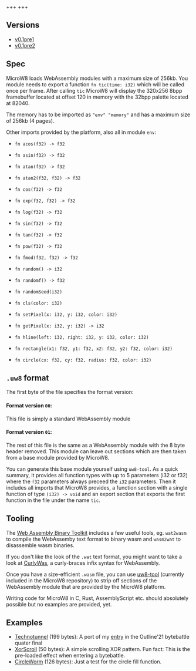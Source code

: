 +++
+++

## Versions

* [v0.1pre1](v0.1pre1)
* [v0.1pre2](v0.1pre2)

## Spec

MicroW8 loads WebAssembly modules with a maximum size of 256kb. You module needs to export
a function `fn tic(time: i32)` which will be called once per frame.
After calling `tic` MicroW8 will display the 320x256 8bpp framebuffer located
at offset 120 in memory with the 32bpp palette located at 82040.

The memory has to be imported as `"env" "memory"` and has a maximum size of 256kb (4 pages).

Other imports provided by the platform, also all in module `env`:

* `fn acos(f32) -> f32`
* `fn asin(f32) -> f32`
* `fn atan(f32) -> f32`
* `fn atan2(f32, f32) -> f32`
* `fn cos(f32) -> f32`
* `fn exp(f32, f32) -> f32`
* `fn log(f32) -> f32`
* `fn sin(f32) -> f32`
* `fn tan(f32) -> f32`
* `fn pow(f32) -> f32`
* `fn fmod(f32, f32) -> f32`

* `fn random() -> i32`
* `fn randomf() -> f32`
* `fn randomSeed(i32)`

* `fn cls(color: i32)`
* `fn setPixel(x: i32, y: i32, color: i32)`
* `fn getPixel(x: i32, y: i32) -> i32`
* `fn hline(left: i32, right: i32, y: i32, color: i32)`
* `fn rectangle(x1: f32, y1: f32, x2: f32, y2: f32, color: i32)`
* `fn circle(cx: f32, cy: f32, radius: f32, color: i32)`

## `.uw8` format

The first byte of the file specifies the format version:

#### Format version `00`:

This file is simply a standard WebAssembly module

#### Format version `01`:

The rest of this file is the same as a WebAssembly
module with the 8 byte header removed. This module
can leave out sections which are then taken from
a base module provided by MicroW8.

You can generate this base module yourself using
`uw8-tool`. As a quick summary, it provides all function
types with up to 5 parameters (i32 or f32) where the
`f32` parameters always preceed the `i32` parameters.
Then it includes all imports that MicroW8 provides,
a function section with a single function of type
`(i32) -> void` and an export section that exports
the first function in the file under the name `tic`.

## Tooling

The [Web Assembly Binary Toolkit](https://github.com/WebAssembly/wabt) includes
a few useful tools, eg. `wat2wasm` to compile the WebAssemby text format to binary
wasm and `wasm2wat` to disassemble wasm binaries.

If you don't like the look of the `.wat` text format, you might want to take a
look at [CurlyWas](https://github.com/exoticorn/curlywas), a curly-braces infix
syntax for WebAssembly.

Once you have a size-efficient `.wasm` file, you can use [uw8-tool](https://github.com/exoticorn/microw8/tree/master/uw8-tool)
(currently included in the MicroW8 repository) to strip off sections of the
WebAssembly module that are provided by the MicroW8 platform.

Writing code for MicroW8 in C, Rust, AssemblyScript etc. should absolutely
possible but no examples are provided, yet.

## Examples

* [Technotunnel](v0.1pre2#AQrDAQHAAQIBfwp9A0AgAUEAsiABQcACb7JDmhkgQ5MiBCAEIASUIAFBwAJtQYABa7IiBSAFlJKRIgaVIgcgByAAskHQD7KVIgIQAEPNzEw/lCIDlCAHIAeUIAOUIAOUQQGykiADIAOUk5GSIgiUIAOTQQqylCACkiIJqCAFIAaVIAiUQQqylCACkiIKqHMgCEEyspQgBpUiCyACkkEUspSocUEFcbJBArIgC5OUQRaylJeoOgB4IAFBAWoiAUGAgAVIDQALCw==) (199 bytes): A port of my [entry](https://tic80.com/play?cart=1873) in the Outline'21 bytebattle quater final
* [XorScroll](v0.1pre2#AQovAS0BAX8DQCABIAFBwAJvIABBCm1qIAFBwAJtczoAeCABQQFqIgFBgIAFSA0ACws=) (50 bytes): A simple scrolling XOR pattern. Fun fact: This is the pre-loaded effect when entering a bytebattle.
* [CircleWorm](v0.1pre2#AQp7AXkCAX8CfUEgEA0DQCABskEEspUiAkECspUgALJBiCeylSIDQQWylJIQAEEBspJBoAGylCACQQOylSADQQSylJIQAEEBspJBgAGylCADQRGylCACQQKylJIQAEECspJBELKUIAFBAmxBP2oQEiABQQFqIgFBP0gNAAsL) (126 bytes): Just a test for the circle fill function.